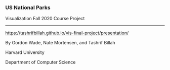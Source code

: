 ### US National Parks

Visualization Fall 2020 Course Project

---

https://tashrifbillah.github.io/vis-final-project/presentation/

By Gordon Wade, Nate Mortensen, and Tashrif Billah

Harvard University

Department of Computer Science
